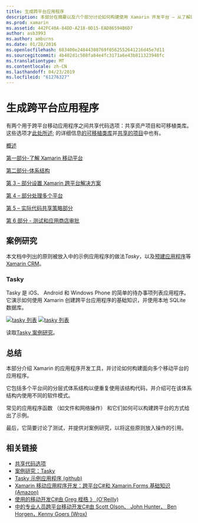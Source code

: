 ```yaml
---
title: 生成跨平台应用程序
description: 本部分在摘要以及六个部分讨论如何构建使用 Xamarin 开发平台 – 从了解如何在 Xamarin 设计移动应用程序，然后测试和部署到不同的应用商店的应用程序。
ms.prod: xamarin
ms.assetid: 442FC40A-84DD-A218-0D15-EAD86594B6D7
author: asb3993
ms.author: amburns
ms.date: 01/28/2016
ms.openlocfilehash: 683400e24844308769f0562552641216d45e7d11
ms.sourcegitcommit: 4b402d1c508fa84e4fc3171a6e43b811323948fc
ms.translationtype: MT
ms.contentlocale: zh-CN
ms.lasthandoff: 04/23/2019
ms.locfileid: "61276327"
---
```

# <a name="building-cross-platform-applications"></a>生成跨平台应用程序

有两个用于跨平台移动应用程序之间共享代码选项：共享资产项目和可移植类库。 这些选项才[此处所述](~/cross-platform/app-fundamentals/code-sharing.md); 的详细信息[的可移植类库](~/cross-platform/app-fundamentals/pcl.md)并[共享的项目](~/cross-platform/app-fundamentals/shared-projects.md)中也有。

<a name="Sections" />

 [概述](~/cross-platform/app-fundamentals/building-cross-platform-applications/overview.md)

 [第一部分-了解 Xamarin 移动平台](~/cross-platform/app-fundamentals/building-cross-platform-applications/understanding-the-xamarin-mobile-platform.md)

 [第二部分-体系结构](~/cross-platform/app-fundamentals/building-cross-platform-applications/architecture.md)

 [第 3 – 部分设置 Xamarin 跨平台解决方案](~/cross-platform/app-fundamentals/building-cross-platform-applications/setting-up-a-xamarin-cross-platform-solution.md)

 [第 4 – 部分处理多个平台](~/cross-platform/app-fundamentals/building-cross-platform-applications/platform-divergence-abstraction-divergent-implementation.md)

 [第 5 – 实际代码共享策略部分](~/cross-platform/app-fundamentals/building-cross-platform-applications/practical-code-sharing-strategies.md)

 [第 6 部分 - 测试和应用商店审批](~/cross-platform/app-fundamentals/building-cross-platform-applications/testing-and-app-store-approvals.md)

 <a name="Cross-Platform_Mobile_Application_Case_Studies" />

## <a name="case-studies"></a>案例研究

本文档中列出的原则被放入中的示例应用程序的做法*Tasky*，以及[预建应用程序](https://xamarin.com/prebuilt)等[Xamarin CRM](https://xamarin.com/prebuilt/#xamarincrm)。

 <a name="Tasky" />

### <a name="tasky"></a>Tasky

Tasky 是 iOS、 Android 和 Windows Phone 的简单的待办事项列表应用程序。
它演示如何使用 Xamarin 创建跨平台应用程序的基础知识，并使用本地 SQLite 数据库。

 [![tasky 列表](images/iphone-list-sml.png)](images/iphone-list.png#lightbox) [ ![tasky 列表](images/iphone-list-sml.png)](images/iphone-list.png#lightbox)

读取[Tasky 案例研究](~/cross-platform/app-fundamentals/building-cross-platform-applications/case-study-tasky.md)。

## <a name="summary"></a>总结

本部分介绍 Xamarin 的应用程序开发工具，并讨论如何构建面向多个移动平台的应用程序。

它包括多个平台间的分层式体系结构以便重复使用该结构代码，并介绍可在该体系结构内使用不同的软件模式。

常见的应用程序函数 （如文件和网络操作） 和它们如何可以构建跨平台的方式给出了示例。

最后，它简要讨论了测试，并提供对案例研究，以将这些原则放入操作的引用。

## <a name="related-links"></a>相关链接

- [共享代码选项](~/cross-platform/app-fundamentals/code-sharing.md)
- [案例研究：Tasky](~/cross-platform/app-fundamentals/building-cross-platform-applications/case-study-tasky.md)
- [Tasky 示例应用程序 (github)](https://developer.xamarin.com/samples/mobile/TaskyPortable/)
- [Xamarin 移动应用程序开发：跨平台C#和 Xamarin.Forms 基础知识 (Amazon)](http://www.amazon.com/Xamarin-Mobile-Application-Development-Cross-Platform/dp/1484202155/)
- [使用的移动开发C#由 Greg 桎梏 》 (O'Reilly)](http://shop.oreilly.com/product/0636920024002.do)
- [中的专业人员跨平台移动开发C#由 Scott Olson、 John Hunter、 Ben Horgen，Kenny Goers (Wrox)](http://www.wrox.com/WileyCDA/WroxTitle/Professional-Cross-Platform-Mobile-Development-in-C-.productCd-1118157702.html)
